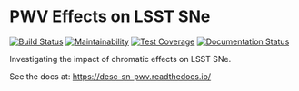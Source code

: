 # PWV Effects on LSST SNe

[![Build Status](https://github.com/LSSTDESC/SN-PWV/workflows/Unit%20Tests/badge.svg)](https://github.com/LSSTDESC/SN-PWV/actions)
[![Maintainability](https://api.codeclimate.com/v1/badges/c77e237f49aa8bb65807/maintainability)](https://codeclimate.com/github/LSSTDESC/SN-PWV/maintainability)
[![Test Coverage](https://api.codeclimate.com/v1/badges/c77e237f49aa8bb65807/test_coverage)](https://codeclimate.com/github/LSSTDESC/SN-PWV/test_coverage)
[![Documentation Status](https://readthedocs.org/projects/desc-sn-pwv/badge/?version=latest)](https://desc-sn-pwv.readthedocs.io/)

Investigating the impact of chromatic effects on LSST SNe.

See the docs at: https://desc-sn-pwv.readthedocs.io/

